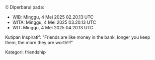 ⏰ Diperbarui pada:
- WIB: Minggu, 4 Mei 2025 02.20.13 UTC
- WITA: Minggu, 4 Mei 2025 03.20.13 UTC
- WIT: Minggu, 4 Mei 2025 04.20.13 UTC

Kutipan Inspiratif:
"Friends are like money in the bank, longer you keep them, the more they are worth!!!"


Kategori: friendship

